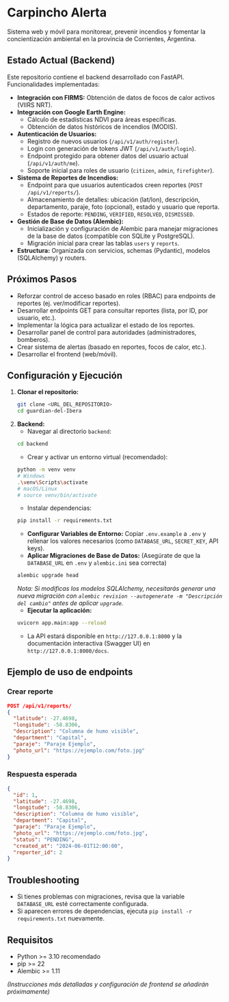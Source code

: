 # Carpincho Alerta 

Sistema web y móvil para monitorear, prevenir incendios y fomentar la concientización ambiental en la provincia de Corrientes, Argentina.

## Estado Actual (Backend)

Este repositorio contiene el backend desarrollado con FastAPI. Funcionalidades implementadas:

*   **Integración con FIRMS:** Obtención de datos de focos de calor activos (VIIRS NRT).
*   **Integración con Google Earth Engine:**
    *   Cálculo de estadísticas NDVI para áreas específicas.
    *   Obtención de datos históricos de incendios (MODIS).
*   **Autenticación de Usuarios:**
    *   Registro de nuevos usuarios (`/api/v1/auth/register`).
    *   Login con generación de tokens JWT (`/api/v1/auth/login`).
    *   Endpoint protegido para obtener datos del usuario actual (`/api/v1/auth/me`).
    *   Soporte inicial para roles de usuario (`citizen`, `admin`, `firefighter`).
*   **Sistema de Reportes de Incendios:**
    *   Endpoint para que usuarios autenticados creen reportes (`POST /api/v1/reports/`).
    *   Almacenamiento de detalles: ubicación (lat/lon), descripción, departamento, paraje, foto (opcional), estado y usuario que reporta.
    *   Estados de reporte: `PENDING`, `VERIFIED`, `RESOLVED`, `DISMISSED`.
*   **Gestión de Base de Datos (Alembic):**
    *   Inicialización y configuración de Alembic para manejar migraciones de la base de datos (compatible con SQLite y PostgreSQL).
    *   Migración inicial para crear las tablas `users` y `reports`.
*   **Estructura:** Organizada con servicios, schemas (Pydantic), modelos (SQLAlchemy) y routers.

## Próximos Pasos

*   Reforzar control de acceso basado en roles (RBAC) para endpoints de reportes (ej. ver/modificar reportes).
*   Desarrollar endpoints GET para consultar reportes (lista, por ID, por usuario, etc.).
*   Implementar la lógica para actualizar el estado de los reportes.
*   Desarrollar panel de control para autoridades (administradores, bomberos).
*   Crear sistema de alertas (basado en reportes, focos de calor, etc.).
*   Desarrollar el frontend (web/móvil).

## Configuración y Ejecución

1.  **Clonar el repositorio:**
    ```bash
    git clone <URL_DEL_REPOSITORIO>
    cd guardian-del-Ibera
    ```
2.  **Backend:**
    *   Navegar al directorio `backend`:
      ```bash
      cd backend
      ```
    *   Crear y activar un entorno virtual (recomendado):
      ```bash
      python -m venv venv
      # Windows
      .\venv\Scripts\activate
      # macOS/Linux
      # source venv/bin/activate
      ```
    *   Instalar dependencias:
      ```bash
      pip install -r requirements.txt
      ```
    *   **Configurar Variables de Entorno:** Copiar `.env.example` a `.env` y rellenar los valores necesarios (como `DATABASE_URL`, `SECRET_KEY`, API keys).
    *   **Aplicar Migraciones de Base de Datos:** (Asegúrate de que la `DATABASE_URL` en `.env` y `alembic.ini` sea correcta)
      ```bash
      alembic upgrade head
      ```
      *Nota: Si modificas los modelos SQLAlchemy, necesitarás generar una nueva migración con `alembic revision --autogenerate -m "Descripción del cambio"` antes de aplicar `upgrade`.*
    *   **Ejecutar la aplicación:**
      ```bash
      uvicorn app.main:app --reload
      ```
    *   La API estará disponible en `http://127.0.0.1:8000` y la documentación interactiva (Swagger UI) en `http://127.0.0.1:8000/docs`.

## Ejemplo de uso de endpoints

### Crear reporte

```json
POST /api/v1/reports/
{
  "latitude": -27.4698,
  "longitude": -58.8306,
  "description": "Columna de humo visible",
  "department": "Capital",
  "paraje": "Paraje Ejemplo",
  "photo_url": "https://ejemplo.com/foto.jpg"
}
```

### Respuesta esperada

```json
{
  "id": 1,
  "latitude": -27.4698,
  "longitude": -58.8306,
  "description": "Columna de humo visible",
  "department": "Capital",
  "paraje": "Paraje Ejemplo",
  "photo_url": "https://ejemplo.com/foto.jpg",
  "status": "PENDING",
  "created_at": "2024-06-01T12:00:00",
  "reporter_id": 2
}
```

## Troubleshooting

- Si tienes problemas con migraciones, revisa que la variable `DATABASE_URL` esté correctamente configurada.
- Si aparecen errores de dependencias, ejecuta `pip install -r requirements.txt` nuevamente.

## Requisitos

- Python >= 3.10 recomendado
- pip >= 22
- Alembic >= 1.11

*(Instrucciones más detalladas y configuración de frontend se añadirán próximamente)*

